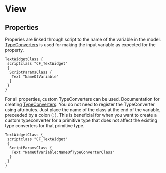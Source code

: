 # View

## Properties

Properies are linked through script to the name of the variable in the model. [TypeConverters](../TypeConverters/index.md) is used for making the input variable as expected for the property. 

```
TextWidgetClass {
 scriptclass "CF_TextWidget"
 {
  ScriptParamsClass {
   Text "NameOfVariable"
  }
 }
}
```

For all properties, custom TypeConverters can be used. Documentation for creating [TypeConverters](../TypeConverters/index.md). You do not need to register the TypeConverter using attributes. Just place the name of the class at the end of the variable, preceeded by a colon (`:`). This is beneficial for when you want to create a custom typeconverter for a primitive type that does not affect the existing type converters for that primitive type.

```
TextWidgetClass {
 scriptclass "CF_TextWidget"
 {
  ScriptParamsClass {
   Text "NameOfVariable:NameOfTypeConverterClass"
  }
 }
}
```
